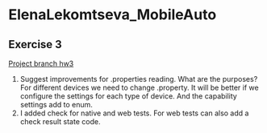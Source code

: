 # ElenaLekomtseva_MobileAuto
## Exercise 3
[Project branch hw3](https://github.com/ElenaLekomtseva/ElenaLekomtseva_MobileAuto/tree/hw3)

1. Suggest improvements for .properties reading. What are the purposes?
For different devices we need to change .property. It will be better if we configure the settings for each type of device. And the capability settings add to enum.
2. I added check for native and web tests. For web tests can also add a check result state code.